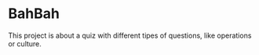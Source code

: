 # BahBah
This project is about a quiz with different tipes of questions, like operations or culture.
